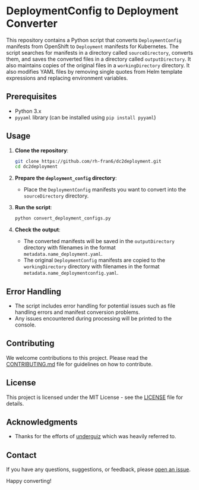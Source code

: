 # DeploymentConfig to Deployment Converter

This repository contains a Python script that converts `DeploymentConfig` manifests from OpenShift to `Deployment` manifests for Kubernetes. The script searches for manifests in a directory called `sourceDirectory`, converts them, and saves the converted files in a directory called `outputDirectory`. It also maintains copies of the original files in a `workingDirectory` directory. It also modifies YAML files by removing single quotes from Helm template expressions and replacing environment variables.

## Prerequisites

- Python 3.x
- `pyyaml` library (can be installed using `pip install pyyaml`)

## Usage

1. **Clone the repository**:
    ```bash
    git clone https://github.com/rh-fran6/dc2deployment.git
    cd dc2deployment
    ```

2. **Prepare the `deployment_config` directory**:
    - Place the `DeploymentConfig` manifests you want to convert into the `sourceDirectory` directory.

3. **Run the script**:
    ```bash
    python convert_deployment_configs.py
    ```

4. **Check the output**:
    - The converted manifests will be saved in the `outputDirectory` directory with filenames in the format `metadata.name_deployment.yaml`.
    - The original `DeploymentConfig` manifests are copied to the `workingDirectory` directory with filenames in the format `metadata.name_deploymentconfig.yaml`.

## Error Handling

- The script includes error handling for potential issues such as file handling errors and manifest conversion problems.
- Any issues encountered during processing will be printed to the console.

## Contributing

We welcome contributions to this project. Please read the [CONTRIBUTING.md](CONTRIBUTING.md) file for guidelines on how to contribute.

## License

This project is licensed under the MIT License - see the [LICENSE](LICENSE) file for details.

## Acknowledgments

- Thanks for the efforts of [underguiz](https://gist.github.com/underguiz/3f61eed7942bfb221696be6019da0d22) which was heavily referred to.

## Contact

If you have any questions, suggestions, or feedback, please [open an issue](https://github.com/rh-fran6/dc2deployment/issues).

Happy converting!
